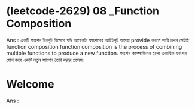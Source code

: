 <h1>(leetcode-2629) 08 _Function Composition </h1>
<p>Ans : 
একটি ফাংশন ইনপুট হিসেবে যদি  আরেকটা ফাংশনের আউটপুট আমরা provide করতে পারি তখন সেটাই function composition
function composition is the process of combining multiple functions to produce a new function.
ফাংশন কম্পোজিশন হলো একাধিক ফাংশন যোগ করে একটি নতুন ফাংশন তৈরি করার প্রসেস। </p>

<h1>Welcome </h1>
<p>Ans : </p>